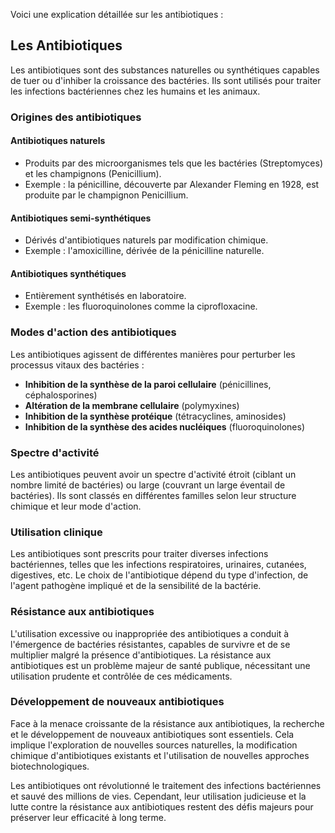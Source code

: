 Voici une explication détaillée sur les antibiotiques :

## Les Antibiotiques

Les antibiotiques sont des substances naturelles ou synthétiques capables de tuer ou d'inhiber la croissance des bactéries. Ils sont utilisés pour traiter les infections bactériennes chez les humains et les animaux.

### Origines des antibiotiques

#### Antibiotiques naturels
- Produits par des microorganismes tels que les bactéries (Streptomyces) et les champignons (Penicillium).
- Exemple : la pénicilline, découverte par Alexander Fleming en 1928, est produite par le champignon Penicillium.

#### Antibiotiques semi-synthétiques
- Dérivés d'antibiotiques naturels par modification chimique.
- Exemple : l'amoxicilline, dérivée de la pénicilline naturelle.

#### Antibiotiques synthétiques
- Entièrement synthétisés en laboratoire.
- Exemple : les fluoroquinolones comme la ciprofloxacine.

### Modes d'action des antibiotiques

Les antibiotiques agissent de différentes manières pour perturber les processus vitaux des bactéries :

- **Inhibition de la synthèse de la paroi cellulaire** (pénicillines, céphalosporines)
- **Altération de la membrane cellulaire** (polymyxines)
- **Inhibition de la synthèse protéique** (tétracyclines, aminosides)
- **Inhibition de la synthèse des acides nucléiques** (fluoroquinolones)

### Spectre d'activité

Les antibiotiques peuvent avoir un spectre d'activité étroit (ciblant un nombre limité de bactéries) ou large (couvrant un large éventail de bactéries). Ils sont classés en différentes familles selon leur structure chimique et leur mode d'action.

### Utilisation clinique

Les antibiotiques sont prescrits pour traiter diverses infections bactériennes, telles que les infections respiratoires, urinaires, cutanées, digestives, etc. Le choix de l'antibiotique dépend du type d'infection, de l'agent pathogène impliqué et de la sensibilité de la bactérie.

### Résistance aux antibiotiques

L'utilisation excessive ou inappropriée des antibiotiques a conduit à l'émergence de bactéries résistantes, capables de survivre et de se multiplier malgré la présence d'antibiotiques. La résistance aux antibiotiques est un problème majeur de santé publique, nécessitant une utilisation prudente et contrôlée de ces médicaments.

### Développement de nouveaux antibiotiques

Face à la menace croissante de la résistance aux antibiotiques, la recherche et le développement de nouveaux antibiotiques sont essentiels. Cela implique l'exploration de nouvelles sources naturelles, la modification chimique d'antibiotiques existants et l'utilisation de nouvelles approches biotechnologiques.

Les antibiotiques ont révolutionné le traitement des infections bactériennes et sauvé des millions de vies. Cependant, leur utilisation judicieuse et la lutte contre la résistance aux antibiotiques restent des défis majeurs pour préserver leur efficacité à long terme.